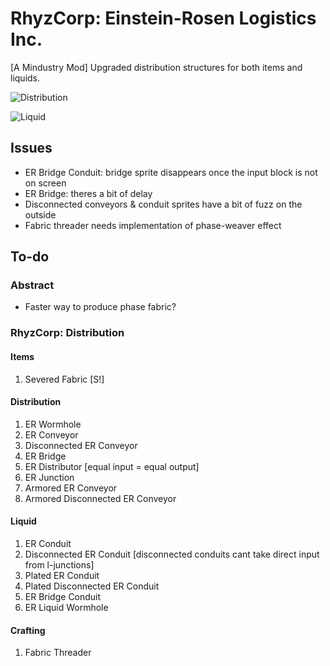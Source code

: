 # RhyzCorp: Einstein-Rosen Logistics Inc.
[A Mindustry Mod] Upgraded distribution structures for both items and liquids.

![Distribution](https://github.com/Rhyzan/RhyzCorp-LogisticsInc/blob/master/previews/distribution.PNG)

![Liquid](https://github.com/Rhyzan/RhyzCorp-LogisticsInc/blob/master/previews/liquid.PNG)

## Issues
- ER Bridge Conduit: bridge sprite disappears once the input block is not on screen
- ER Bridge: theres a bit of delay
- Disconnected conveyors & conduit sprites have a bit of fuzz on the outside
- Fabric threader needs implementation of phase-weaver effect

## To-do

### Abstract
- Faster way to produce phase fabric?

### RhyzCorp: Distribution

#### Items
1) Severed Fabric [S!]

#### Distribution
1) ER Wormhole
2) ER Conveyor
3) Disconnected ER Conveyor
4) ER Bridge
5) ER Distributor [equal input = equal output]
6) ER Junction
7) Armored ER Conveyor
8) Armored Disconnected ER Conveyor

#### Liquid
1) ER Conduit
2) Disconnected ER Conduit [disconnected conduits cant take direct input from l-junctions]
3) Plated ER Conduit
4) Plated Disconnected ER Conduit
5) ER Bridge Conduit
6) ER Liquid Wormhole

#### Crafting
1) Fabric Threader
